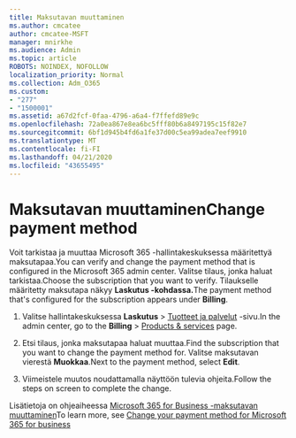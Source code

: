 ```yaml
---
title: Maksutavan muuttaminen
ms.author: cmcatee
author: cmcatee-MSFT
manager: mnirkhe
ms.audience: Admin
ms.topic: article
ROBOTS: NOINDEX, NOFOLLOW
localization_priority: Normal
ms.collection: Adm_O365
ms.custom:
- "277"
- "1500001"
ms.assetid: a67d2fcf-0faa-4796-a6a4-f7ffefd89e9c
ms.openlocfilehash: 72a0ea867e8ea6bc5fff80b6a8497195c15f82e7
ms.sourcegitcommit: 6bf1d945b4fd6a1fe37d00c5ea99adea7eef9910
ms.translationtype: MT
ms.contentlocale: fi-FI
ms.lasthandoff: 04/21/2020
ms.locfileid: "43655495"
---
```

# <a name="change-payment-method"></a><span data-ttu-id="6ebda-102">Maksutavan muuttaminen</span><span class="sxs-lookup"><span data-stu-id="6ebda-102">Change payment method</span></span>

<span data-ttu-id="6ebda-103">Voit tarkistaa ja muuttaa Microsoft 365 -hallintakeskuksessa määritettyä maksutapaa.</span><span class="sxs-lookup"><span data-stu-id="6ebda-103">You can verify and change the payment method that is configured in the Microsoft 365 admin center.</span></span> <span data-ttu-id="6ebda-104">Valitse tilaus, jonka haluat tarkistaa.</span><span class="sxs-lookup"><span data-stu-id="6ebda-104">Choose the subscription that you want to verify.</span></span> <span data-ttu-id="6ebda-105">Tilaukselle määritetty maksutapa näkyy **Laskutus -kohdassa.**</span><span class="sxs-lookup"><span data-stu-id="6ebda-105">The payment method that's configured for the subscription appears under **Billing**.</span></span>
  
1. <span data-ttu-id="6ebda-106">Valitse hallintakeskuksessa **Laskutus** \> [Tuotteet ja palvelut](https://go.microsoft.com/fwlink/p/?linkid=842054) -sivu.</span><span class="sxs-lookup"><span data-stu-id="6ebda-106">In the admin center, go to the **Billing** \> [Products & services](https://go.microsoft.com/fwlink/p/?linkid=842054) page.</span></span>

2. <span data-ttu-id="6ebda-107">Etsi tilaus, jonka maksutapaa haluat muuttaa.</span><span class="sxs-lookup"><span data-stu-id="6ebda-107">Find the subscription that you want to change the payment method for.</span></span> <span data-ttu-id="6ebda-108">Valitse maksutavan vierestä **Muokkaa**.</span><span class="sxs-lookup"><span data-stu-id="6ebda-108">Next to the payment method, select **Edit**.</span></span>

3. <span data-ttu-id="6ebda-109">Viimeistele muutos noudattamalla näyttöön tulevia ohjeita.</span><span class="sxs-lookup"><span data-stu-id="6ebda-109">Follow the steps on screen to complete the change.</span></span>

<span data-ttu-id="6ebda-110">Lisätietoja on ohjeaiheessa [Microsoft 365 for Business -maksutavan muuttaminen](https://docs.microsoft.com/office365/admin/subscriptions-and-billing/change-payment-method)</span><span class="sxs-lookup"><span data-stu-id="6ebda-110">To learn more, see  [Change your payment method for Microsoft 365 for business](https://docs.microsoft.com/office365/admin/subscriptions-and-billing/change-payment-method)</span></span>